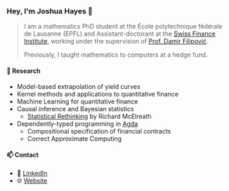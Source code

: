 ### Hey, I'm Joshua Hayes 🦉 

> I am a mathematics PhD student at the École polytechnique fédérale de Lausanne (EPFL) and Assistant-doctorant at the [Swiss Finance Institute](https://www.sfi.ch/en), working under the supervision of [Prof. Damir Filipović](https://www.epfl.ch/labs/csf/).
> 
> Previously, I taught mathematics to computers at a hedge fund.

#### 🔭 Research

- Model-based extrapolation of yield curves
- Kernel methods and applications to quantitative finance
- Machine Learning for quantitative finance
- Causal inference and Bayesian statistics
  - [Statistical Rethinking](https://github.com/rmcelreath/stat_rethinking_2023) by Richard McElreath
- Dependently-typed programming in [Agda](https://github.com/agda/agda) 
  - Compositional specification of financial contracts
  - Correct Approximate Computing

#### 📫 Contact

- 💼 [LinkedIn](https://www.linkedin.com/in/joshjohayes/)
- 🌐 [Website](https://joshhayes.github.io/)
